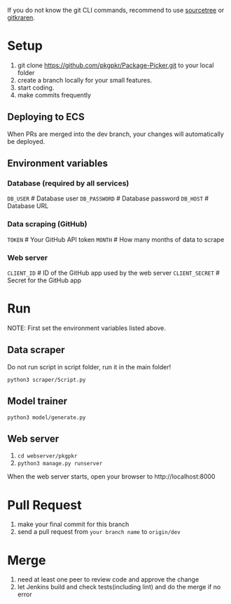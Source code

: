 If you do not know the git CLI commands, recommend to use [sourcetree](https://www.sourcetreeapp.com/) or [gitkraren](https://www.gitkraken.com/).

# Setup

1. git clone https://github.com/pkgpkr/Package-Picker.git to your local folder 
2. create a branch locally for your small features.
3. start coding.
4. make commits frequently

## Deploying to ECS

When PRs are merged into the dev branch, your changes will automatically be deployed.


## Environment variables

### Database (required by all services)
`DB_USER` # Database user
`DB_PASSWORD` # Database password
`DB_HOST` # Database URL

### Data scraping (GitHub)
`TOKEN` # Your GitHub API token
`MONTH` # How many months of data to scrape

### Web server
`CLIENT_ID` # ID of the GitHub app used by the web server
`CLIENT_SECRET` # Secret for the GitHub app

# Run

NOTE: First set the environment variables listed above.

## Data scraper

Do not run script in script folder, run it in the main folder!

`python3 scraper/Script.py`

## Model trainer

`python3 model/generate.py`

## Web server

1. `cd webserver/pkgpkr`
2. `python3 manage.py runserver`

When the web server starts, open your browser to http://localhost:8000

# Pull Request

1. make your final commit for this branch
2. send a pull request from `your branch name` to `origin/dev`

# Merge

1. need at least one peer to review code and approve the change
2. let Jenkins build and check tests(including lint) and do the merge if no error

